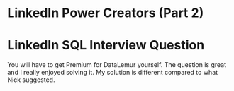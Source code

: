 # LinkedIn Power Creators (Part 2)
# LinkedIn SQL Interview Question

You will have to get Premium for DataLemur yourself. The question is great and I really enjoyed solving it. My solution is different compared to what Nick suggested.
